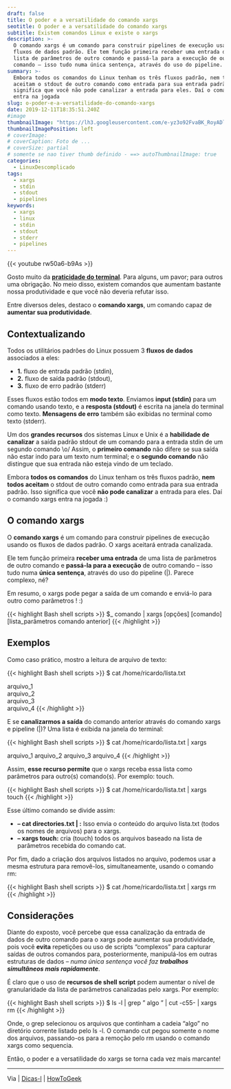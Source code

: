 ```yaml
---
draft: false
title: O poder e a versatilidade do comando xargs
seotitle: O poder e a versatilidade do comando xargs
subtitle: Existem comandos Linux e existe o xargs
description: >-
  O comando xargs é um comando para construir pipelines de execução usando os
  fluxos de dados padrão. Ele tem função primeira receber uma entrada de uma
  lista de parâmetros de outro comando e passá-la para a execução de outro
  comando – isso tudo numa única sentença, através do uso do pipeline.
summary: >-
  Embora todos os comandos do Linux tenham os três fluxos padrão, nem todos
  aceitam o stdout de outro comando como entrada para sua entrada padrão. Isso
  significa que você não pode canalizar a entrada para eles. Daí o comando xargs
  entra na jogada
slug: o-poder-e-a-versatilidade-do-comando-xargs
date: 2019-12-11T18:35:51.240Z
#image
thumbnailImage: "https://lh3.googleusercontent.com/e-yz3o92FvaBK_RoyADlHUoiP794-9Elhu7D97gAbCJEc8U0jAdllXupj9LqmfcHwoDWZbZWnQeN2ekGtT9aZVzuNE6AUPxPZHhftGdU2bMi6HtmIAcLcPXqRLy6kqyzMwmMjPyvI35wVFQrZ0VJgfK0ZWGXvhAL6u55gcW_yVAjnuv2hcu73_957zUdpADxLHwDY-fOICwn3RkWbGqH5DZ4BC4lsgLbHY2PBjkUSEKYa1tlh0I827hQz62uHIGbkDP9MTeTwuJQ0tzYLY_5ghSsyenAs3qcZWB1wy-CgRM4Jh8gkYc7lejp8Yq-Jcz13GZYuwl0Npj8dceuUNTpA4ITnwB2qp_G07qmHy9fJ_7cXgbUI09BZCodFHBaiK9xPv-FTEnjkBoOqHtp_yaPaZFocbBseyFPwr75z3IpsZBi12kJN0CE0IBFaLlbkC1hes1O7IV9laMNCw4iSKZ6b0NDQI1c1N17LvOqw4mnNV_imdRgs62FNG4cHnwx2Q2RPd337bQxp9F1pAiu0pe1EdnVkA4UU3oqjRSd7OOxS0CM91P1eyPJY4DDl54LyZO5XgEUUX3R3YQMrW8vBNgzRh92oE3tHGkJO4_77THzKuPwSkJ5pi4nC8ftU-wt4o46WWC9EbntLSx67SitmdwLbU1vkMj17CW52gSZdRMSQvXg1HlYqV5MU3M=w1140-h570-no"
thumbnailImagePosition: left
# coverImage:
# coverCaption: Foto de ...
# coverSize: partial
# somente se nao tiver thumb definido - ==> autoThumbnailImage: true
categories:
  - LinuxDescomplicado
tags:
  - xargs
  - stdin
  - stdout
  - pipelines
keywords:
  - xargs
  - linux
  - stdin
  - stdout
  - stderr
  - pipelines
---
```

{{< youtube rw50a6-b9As >}}

Gosto muito da **[praticidade do terminal](https://www.linuxdescomplicado.com.br/2017/01/algumas-ferramentas-de-terminal-que-podem-ser-mais-praticas-do-que-os-aplicativos-graficos.html)**. Para alguns, um pavor; para outros uma obrigação. No meio disso, existem comandos que aumentam bastante nossa produtividade e que você não deveria refutar isso.

Entre diversos deles, destaco o **comando xargs**, um comando capaz de **aumentar sua produtividade**.

## Contextualizando

Todos os utilitários padrões do Linux possuem 3 **fluxos de dados** associados a eles:

* **1.** fluxo de entrada padrão (stdin),  
* **2.** fluxo de saída padrão (stdout),  
* **3.** fluxo de erro padrão (stderr)

Esses fluxos estão todos em **modo texto**. Enviamos **input (stdin)** para um comando usando texto, e a **resposta (stdout)** é escrita na janela do terminal como texto. **Mensagens de erro** também são exibidas no terminal como texto (stderr).

Um dos **grandes recursos** dos sistemas Linux e Unix é a **habilidade de canalizar** a saída padrão stdout de um comando para a entrada stdin de um segundo comando \o/ Assim, o **primeiro comando** não difere se sua saída não estar indo para um texto num terminal; e o **segundo comando** não distingue que sua entrada não esteja vindo de um teclado.

<!--adsense-->

Embora **todos os comandos** do Linux tenham os três fluxos padrão, **nem todos aceitam** o stdout de outro comando como entrada para sua entrada padrão. Isso significa que você **não pode canalizar** a entrada para eles. Daí o comando xargs entra na jogada :)

## O comando xargs

O **comando xargs** é um comando para construir pipelines de execução usando os fluxos de dados padrão. O xargs aceitará entrada canalizada.

Ele tem função primeira **receber uma entrada** de uma lista de parâmetros de outro comando e **passá-la para a execução** de outro comando – isso tudo numa **única sentença**, através do uso do pipeline (|). Parece complexo, né?

Em resumo, o xargs pode pegar a saída de um comando e enviá-lo para outro como parâmetros ! :)

{{< highlight Bash shell scripts >}}
 $_ comando | xargs [opções] [comando] [lista_parâmetros comando anterior]
{{< /highlight >}}

## Exemplos

Como caso prático, mostro a leitura de arquivo de texto:

{{< highlight Bash shell scripts >}}
$ cat /home/ricardo/lista.txt

arquivo_1  
arquivo_2  
arquivo_3  
arquivo_4
{{< /highlight >}}

E se **canalizarmos a saída** do comando anterior através do comando xargs e pipeline (|)? Uma lista é exibida na janela do terminal:

{{< highlight Bash shell scripts >}}
$ cat /home/ricardo/lista.txt | xargs

arquivo_1 arquivo_2 arquivo_3 arquivo_4
{{< /highlight >}}

Assim, **esse recurso permite** que o xargs receba essa lista como parâmetros para outro(s) comando(s). Por exemplo: touch.

{{< highlight Bash shell scripts >}}
$ cat /home/ricardo/lista.txt | xargs touch
{{< /highlight >}}

Esse último comando se divide assim:

* **– cat directories.txt | :** Isso envia o conteúdo do arquivo lista.txt (todos os nomes de arquivos) para o xargs.  
* **– xargs touch:** cria (touch) todos os arquivos baseado na lista de parâmetros recebida do comando cat.

Por fim, dado a criação dos arquivos listados no arquivo, podemos usar a mesma estrutura para removê-los, simultaneamente, usando o comando rm:

{{< highlight Bash shell scripts >}}
$ cat /home/ricardo/lista.txt | xargs rm
{{< /highlight >}}

## Considerações

Diante do exposto, você percebe que essa canalização da entrada de dados de outro comando para o xargs pode aumentar sua produtividade, pois você **evita** repetições ou uso de scripts “complexos” para capturar saídas de outros comandos para, posteriormente, manipulá-los em outras estruturas de dados – _numa única sentença você faz **trabalhos simultâneos mais rapidamente**_.

É claro que o uso de **recursos de shell script** podem aumentar o nível de granularidade da lista de parâmetros canalizadas pelo xargs. Por exemplo:

{{< highlight Bash shell scripts >}}
$ ls -l | grep ” algo ” | cut -c55- | xargs rm
{{< /highlight >}}

Onde, o grep selecionou os arquivos que continham a cadeia “algo” no diretório corrente listado pelo ls -l. O comando cut pegou somente o nome dos arquivos, passando-os para a remoção pelo rm usando o comando xargs como sequencia.

Então, o poder e a versatilidade do xargs se torna cada vez mais marcante!

***

Via | [Dicas-l](http://www.dicas-l.com.br/cantinhodoshell/cantinhodoshell_20070226.php#.XUo8nHWYXmi) | [HowToGeek](https://www.howtogeek.com/435164/how-to-use-the-xargs-command-on-linux/)
